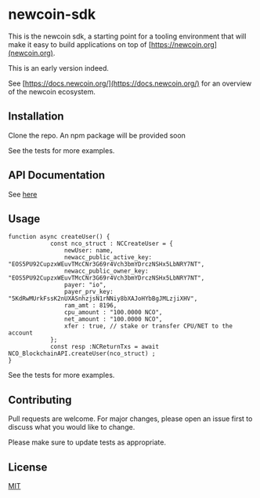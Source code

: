 # newcoin-sdk

This is the newcoin sdk, a starting point for a tooling environment that will make it easy to build applications on top of [https://newcoin.org](newcoin.org).

This is an early version indeed.

See [https://docs.newcoin.org/](https://docs.newcoin.org/) for an overview of the newcoin ecosystem.

## Installation

Clone the repo. An npm package will be provided soon


See the tests for more examples.

## API Documentation 
See [here](./docs/modules.md)


## Usage
```
function async createUser() {
            const nco_struct : NCCreateUser = {
                newUser: name, 
                newacc_public_active_key: "EOS5PU92CupzxWEuvTMcCNr3G69r4Vch3bmYDrczNSHx5LbNRY7NT",
                newacc_public_owner_key: "EOS5PU92CupzxWEuvTMcCNr3G69r4Vch3bmYDrczNSHx5LbNRY7NT",
                payer: "io", 
                payer_prv_key: "5KdRwMUrkFssK2nUXASnhzjsN1rNNiy8bXAJoHYbBgJMLzjiXHV",
                ram_amt : 8196, 
                cpu_amount : "100.0000 NCO", 
                net_amount : "100.0000 NCO", 
                xfer : true, // stake or transfer CPU/NET to the account
            };
            const resp :NCReturnTxs = await NCO_BlockchainAPI.createUser(nco_struct) ;
}
```

See the tests for more examples.

## Contributing
Pull requests are welcome. For major changes, please open an issue first to discuss what you would like to change.

Please make sure to update tests as appropriate.

## License
[MIT](https://choosealicense.com/licenses/mit/)